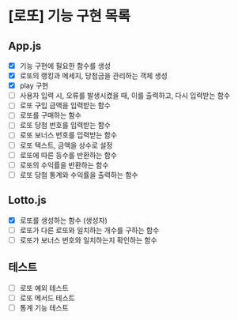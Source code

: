 # [로또] 기능 구현 목록

## App.js
- [x] 기능 구현에 필요한 함수를 생성
- [x] 로또의 랭킹과 메세지, 당첨금을 관리하는 객체 생성
- [x] play 구현
- [ ] 사용자 입력 시, 오류를 발생시켰을 때, 이를 출력하고, 다시 입력받는 함수
- [ ] 로또 구입 금액을 입력받는 함수
- [ ] 로또를 구매하는 함수
- [ ] 로또 당첨 번호를 입력받는 함수
- [ ] 로또 보너스 번호를 입력받는 함수
- [ ] 로또 텍스트, 금액을 상수로 설정
- [ ] 로또에 따른 등수를 반환하는 함수
- [ ] 로또의 수익률을 반환하는 함수
- [ ] 로또 당첨 통계와 수익률을 출력하는 함수

## Lotto.js
- [x] 로또를 생성하는 함수 (생성자)
- [ ] 로또가 다른 로또와 일치하는 개수를 구하는 함수
- [ ] 로또가 보너스 번호와 일치하는지 확인하는 함수

## 테스트
- [ ] 로또 예외 테스트
- [ ] 로또 메서드 테스트
- [ ] 통계 기능 테스트